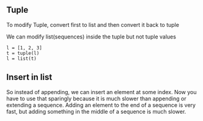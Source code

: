 ## Tuple

To modify Tuple, convert first to list and then convert it back to tuple

We can modify list(sequences) inside the tuple but not tuple values

```
l = [1, 2, 3]
t = tuple(l)
l = list(t)
```


## Insert in list

So instead of appending, we can insert an element at some index. Now you have to use that sparingly because it is much slower than appending or extending a sequence.
Adding an element to the end of a sequence is very fast, but adding something in the middle of a sequence is much slower.